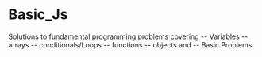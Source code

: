 # Basic_Js
Solutions to fundamental programming problems covering 
-- Variables
-- arrays
-- conditionals/Loops 
-- functions 
-- objects and
-- Basic Problems.
